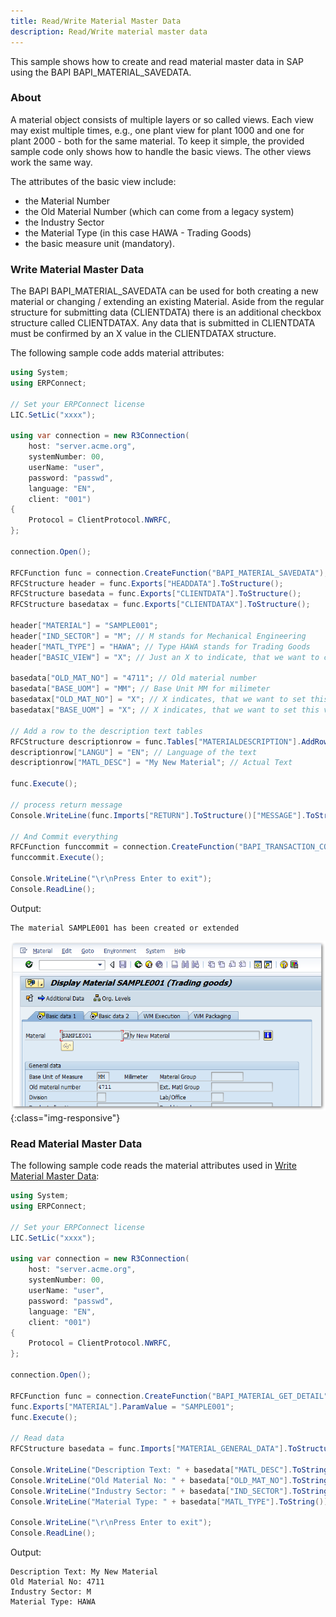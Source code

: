 ```yaml
---
title: Read/Write Material Master Data
description: Read/Write material master data
---
```


This sample shows how to create and read material master data in SAP using the BAPI BAPI_MATERIAL_SAVEDATA. 

### About

A material object consists of multiple layers or so called views. 
Each view may exist multiple times, e.g., one plant view for plant 1000 and one for plant 2000 - both for the same material. 
To keep it simple, the provided sample code only shows how to handle the basic views. The other views work the same way. 

The attributes of the basic view include:
- the Material Number
- the Old Material Number (which can come from a legacy system)
- the Industry Sector 
- the Material Type (in this case HAWA - Trading Goods)
- the basic measure unit (mandatory).

### Write Material Master Data

The BAPI BAPI_MATERIAL_SAVEDATA can be used for both creating a new material or changing / extending an existing Material. 
Aside from the regular structure for submitting data (CLIENTDATA) there is an additional checkbox structure called CLIENTDATAX. 
Any data that is submitted in CLIENTDATA must be confirmed by an X value in the CLIENTDATAX structure.

The following sample code adds material attributes:

```csharp linenums="1"
using System;
using ERPConnect;

// Set your ERPConnect license
LIC.SetLic("xxxx");

using var connection = new R3Connection(
    host: "server.acme.org",
    systemNumber: 00,
    userName: "user",
    password: "passwd",
    language: "EN",
    client: "001")
{
    Protocol = ClientProtocol.NWRFC,
};

connection.Open();
 
RFCFunction func = connection.CreateFunction("BAPI_MATERIAL_SAVEDATA");
RFCStructure header = func.Exports["HEADDATA"].ToStructure();
RFCStructure basedata = func.Exports["CLIENTDATA"].ToStructure();
RFCStructure basedatax = func.Exports["CLIENTDATAX"].ToStructure();
 
header["MATERIAL"] = "SAMPLE001";
header["IND_SECTOR"] = "M"; // M stands for Mechanical Engineering
header["MATL_TYPE"] = "HAWA"; // Type HAWA stands for Trading Goods
header["BASIC_VIEW"] = "X"; // Just an X to indicate, that we want to create the basic view
 
basedata["OLD_MAT_NO"] = "4711"; // Old material number
basedata["BASE_UOM"] = "MM"; // Base Unit MM for milimeter
basedatax["OLD_MAT_NO"] = "X"; // X indicates, that we want to set this value
basedatax["BASE_UOM"] = "X"; // X indicates, that we want to set this value
 
// Add a row to the description text tables
RFCStructure descriptionrow = func.Tables["MATERIALDESCRIPTION"].AddRow();
descriptionrow["LANGU"] = "EN"; // Language of the text
descriptionrow["MATL_DESC"] = "My New Material"; // Actual Text
 
func.Execute();
 
// process return message
Console.WriteLine(func.Imports["RETURN"].ToStructure()["MESSAGE"].ToString());
 
// And Commit everything
RFCFunction funccommit = connection.CreateFunction("BAPI_TRANSACTION_COMMIT");
funccommit.Execute();
 
Console.WriteLine("\r\nPress Enter to exit");
Console.ReadLine();
```

Output:

```
The material SAMPLE001 has been created or extended
```

![Material-Sample-002](../assets/images/samples/Material-Sample-002.png){:class="img-responsive"}

### Read Material Master Data

The following sample code reads the material attributes used in [Write Material Master Data](#write-material-master-data):

```csharp linenums="1"
using System;
using ERPConnect;

// Set your ERPConnect license
LIC.SetLic("xxxx");

using var connection = new R3Connection(
    host: "server.acme.org",
    systemNumber: 00,
    userName: "user",
    password: "passwd",
    language: "EN",
    client: "001")
{
    Protocol = ClientProtocol.NWRFC,
};

connection.Open();
 
RFCFunction func = connection.CreateFunction("BAPI_MATERIAL_GET_DETAIL");
func.Exports["MATERIAL"].ParamValue = "SAMPLE001";
func.Execute();

// Read data
RFCStructure basedata = func.Imports["MATERIAL_GENERAL_DATA"].ToStructure();
 
Console.WriteLine("Description Text: " + basedata["MATL_DESC"].ToString());
Console.WriteLine("Old Material No: " + basedata["OLD_MAT_NO"].ToString());
Console.WriteLine("Industry Sector: " + basedata["IND_SECTOR"].ToString());
Console.WriteLine("Material Type: " + basedata["MATL_TYPE"].ToString());
 
Console.WriteLine("\r\nPress Enter to exit");
Console.ReadLine();
```

Output:

```
Description Text: My New Material
Old Material No: 4711
Industry Sector: M
Material Type: HAWA
```
